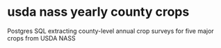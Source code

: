 # usda nass yearly county crops
 Postgres SQL extracting county-level annual crop surveys for five major crops from USDA NASS
